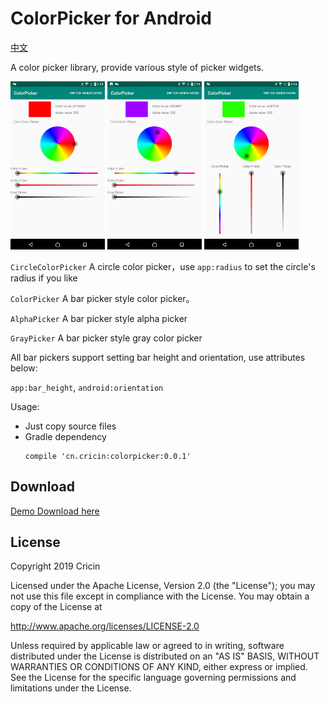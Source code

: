 # ColorPicker for Android

[中文](https://github.com/Cricin/ColorPicker/blob/master/README_cn.md)

A color picker library, provide various style of picker widgets.

<img src="https://raw.githubusercontent.com/Cricin/ColorPicker/master/pics/pic1.png" width="30%"></img>
<img src="https://raw.githubusercontent.com/Cricin/ColorPicker/master/pics/pic2.png" width="30%"></img>
<img src="https://raw.githubusercontent.com/Cricin/ColorPicker/master/pics/pic3.png" width="30%"></img>

`CircleColorPicker` A circle color picker，use `app:radius` to set the circle's radius if you like

`ColorPicker` A bar picker style color picker。

`AlphaPicker` A bar picker style alpha picker

`GrayPicker` A bar picker style gray color picker

All bar pickers support setting bar height and orientation, use attributes below:

`app:bar_height`, `android:orientation`

Usage:
* Just copy source files
* Gradle dependency
  ```
  compile 'cn.cricin:colorpicker:0.0.1'
  ```

## Download
[Demo Download here](https://raw.githubusercontent.com/Cricin/ColorPicker/master/demo.apk)

## License

Copyright 2019 Cricin

Licensed under the Apache License, Version 2.0 (the "License");
you may not use this file except in compliance with the License.
You may obtain a copy of the License at

   http://www.apache.org/licenses/LICENSE-2.0

Unless required by applicable law or agreed to in writing, software
distributed under the License is distributed on an "AS IS" BASIS,
WITHOUT WARRANTIES OR CONDITIONS OF ANY KIND, either express or implied.
See the License for the specific language governing permissions and
limitations under the License.